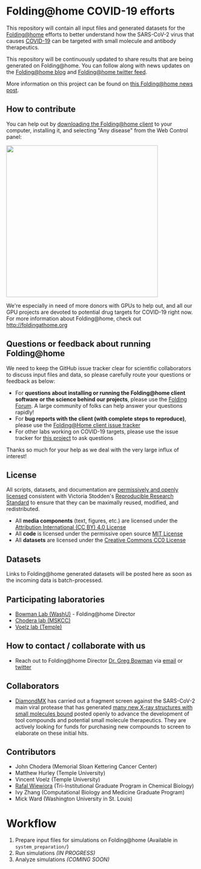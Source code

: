# Folding@home COVID-19 efforts

This repository will contain all input files and generated datasets for the [Folding@home](http://foldingathome.org) efforts to better understand how the SARS-CoV-2 virus that causes [COVID-19](https://www.cdc.gov/coronavirus/2019-ncov/index.html) can be targeted with small molecule and antibody therapeutics.

This repository will be continuously updated to share results that are being generated on Folding@home.
You can follow along with news updates on the [Folding@home blog](https://foldingathome.org/news/) and [Folding@home twitter feed](https://twitter.com/foldingathome).

More information on this project can be found on [this Folding@home news post](https://foldingathome.org/2020/03/10/covid19-update/).

## How to contribute

You can help out by [downloading the Folding@home client](https://foldingathome.org/start-folding/) to your computer, installing it, and selecting "Any disease" from the Web Control panel:

<img src="https://overclock3d.net/gfx/articles/2020/03/03170309170l.jpg" width="400" />

We're especially in need of more donors with GPUs to help out, and all our GPU projects are devoted to potential drug targets for COVID-19 right now.
For more information about Folding@home, check out http://foldingathome.org

## Questions or feedback about running Folding@home

We need to keep the GitHub issue tracker clear for scientific collaborators to discuss input files and data, so please carefully route your questions or feedback as below:

* For **questions about installing or running the Folding@home client software or the science behind our projects**, please use the [Folding Forum](https://foldingforum.org/). A large community of folks can help answer your questions rapidly!
* For **bug reports with the client (with complete steps to reproduce)**, please use the [Folding@Home client issue tracker](https://github.com/FoldingAtHome/fah-client-pub/issues)
* For other labs working on COVID-19 targets, please use the issue tracker for [this project](https://github.com/FoldingAtHome/coronavirus/issues) to ask questions

Thanks so much for your help as we deal with the very large influx of interest!

## License

All scripts, datasets, and documentation are [permissively and openly licensed](LICENSE.md) consistent with Victoria Stodden's [Reproducible Research Standard](https://web.stanford.edu/~vcs/talks/VictoriaStoddenCommuniaJune2009-2.pdf) to ensure that they can be maximally reused, modified, and redistributed.

* All **media components** (text, figures, etc.) are licensed under the [Attribution International (CC BY) 4.0 License](https://creativecommons.org/licenses/by/4.0/)
* All **code** is licensed under the permissive open source [MIT License](https://opensource.org/licenses/MIT)
* All **datasets** are licensed under the [Creative Commons CC0 License](https://creativecommons.org/share-your-work/public-domain/cc0/)

## Datasets

Links to Folding@home generated datasets will be posted here as soon as the incoming data is batch-processed.

## Participating laboratories
* [Bowman Lab (WashU)](https://bowmanlab.biochem.wustl.edu/) - Folding@home Director
* [Chodera lab (MSKCC)](http://choderalab.org)
* [Voelz lab (Temple)](http://www.voelzlab.org/)

## How to contact / collaborate with us
* Reach out to Folding@home Director [Dr. Greg Bowman](https://bowmanlab.biochem.wustl.edu/) via [email](mailto:g.bowman@wustl.edu) or [twitter](https://twitter.com/drGregBowman)

## Collaborators
* [DiamondMX](https://www.diamond.ac.uk/Instruments/Mx/Fragment-Screening.html) has carried out a fragment screen against the SARS-CoV-2 main viral protease that has generated [many new X-ray structures with small molecules bound](https://www.diamond.ac.uk/covid-19/for-scientists/Main-protease-structure-and-XChem.html) posted openly to advance the development of tool compounds and potential small molecule therapeutics. They are actively looking for funds for purchasing new compounds to screen to elaborate on these initial hits.

## Contributors

* John Chodera (Memorial Sloan Kettering Cancer Center)
* Matthew Hurley (Temple University)
* Vincent Voelz (Temple University)
* [Rafal Wiewiora](https://www.mskcc.org/research/ski/labs/members/rafal-wiewiora) (Tri-Institutional Graduate Program in Chemical Biology)
* Ivy Zhang (Computational Biology and Medicine Graduate Program)
* Mick Ward (Washington University in St. Louis)

# Workflow
1. Prepare input files for simulations on Folding@home (Available in `system_preparation/`)
2. Run simulations *(IN PROGRESS)*
3. Analyze simulations *(COMING SOON)*
